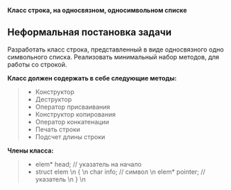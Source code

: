 **Класс строка, на односвязном, односимвольном списке**

Неформальная постановка задачи
--
Разработать класс строка, представленный в виде односвязного одно символьного списка. Реализовать минимальный набор методов, для работы со строкой.

 **Класс должен содержать в себе следующие методы:**
> - Конструктор
> - Деструктор
> - Оператор присваивания
> - Конструктор копирования
> - Оператор конкатенации
> - Печать строки
> - Подсчет длины строки

**Члены класса:**
>- elem* head; // указатель на начало
>- struct elem \n
> { \n
> char info; // символ \n
> elem* pointer; // указатель \n
> } \n
> 
